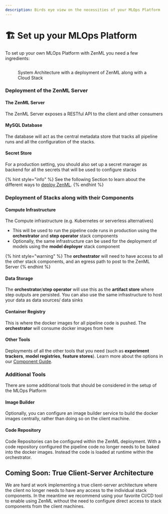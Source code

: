 ```yaml
---
description: Birds eye view on the necessities of your MLOps Platform
---
```


# 🏗 Set up your MLOps Platform

To set up your own MLOps Platform with ZenML you need a few ingredients:

<figure><img src="../../.gitbook/assets/SystemArchitecture (1).png" alt=""><figcaption><p>System Architecture with a deployment of ZenML along with a Cloud Stack</p></figcaption></figure>

### Deployment of the ZenML Server

#### The ZenML Server

The ZenML Server exposes a RESTful API to the client and other consumers

#### **MySQL** **Database**

The database will act as the central metadata store that tracks all pipeline runs and all the configuration of  the stacks.

#### Secret Store

For a production setting, you should also set up a secret manager as backend for all the secrets that will be used to configure stacks

{% hint style="info" %}
See the following Section to learn about the different ways to [deploy ZenML](deploy-zenml/).
{% endhint %}

### Deployment of Stacks along with their Components

#### Compute Infrastructure

The Compute infrastructure (e.g. Kubernetes or serverless alternatives)

* This will be used to run the pipeline code runs in production using the **orchestrator** and **step operator** stack components
* Optionally, the same infrastructure can be used for the deployment of models using the **model deployer** stack component

{% hint style="warning" %}
The **orchestrator** will need to have access to all the other stack components, and an egress path to post to the ZenML Server&#x20;
{% endhint %}

#### Data Storage

The **orchestrator**/**step operator** will use this as the **artifact store** where step outputs are persisted. You can also use the same infrastructure to host your data as data sources/ data sinks

#### Container Registry

This is where the docker images for all pipeline code is pushed. The **orchestrator** will consume docker images from here

#### Other Tools

Deployments of all the other tools that you need (such as **experiment trackers**, **model registries**, **feature stores**). Learn more about the options in our [Component Guide](../../user-guide/component-galery/).

### Additional Tools

There are some additional tools that should be considered in the setup of the MLOps Platform

#### Image Builder

Optionally, you can configure an image builder service to build the docker images centrally, rather than doing so on the client machine.

#### Code Repository

Code Repositories can be configured within the ZenML deployment. With a code repository configured the pipeline code no longer needs to be baked into the docker images. Instead the code is loaded at runtime within the orchestrator.

## Coming Soon: True Client-Server Architecture&#x20;

We are hard at work implementing a true client-server architecture where the client no longer needs to have any access to the individual stack components. In the meantime we recommend using your favorite CI/CD tool to enable using ZenML without the need to configure direct access to stack components from the client machines.&#x20;
